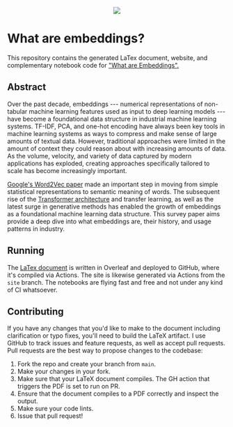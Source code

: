 
<p align="center">
  <img src="https://github.com/veekaybee/what_are_embeddings/blob/main/docs/assets/embeddings.png" />
</p>


# What are embeddings? 
This repository contains the generated LaTex document, website, and complementary notebook code for 
["What are Embeddings".](https://vickiboykis.com/what_are_embeddings/)

## Abstract 

Over the past decade, embeddings --- numerical representations of non-tabular machine learning features used as input to deep learning models --- have become a foundational data structure in industrial machine learning systems. TF-IDF, PCA, and one-hot encoding have always been key tools in machine learning systems as ways to compress and make sense of large amounts of textual data.  However, traditional approaches were limited in the amount of context they could reason about with increasing amounts of data. As the volume, velocity, and variety of data captured by modern applications has exploded, creating approaches specifically tailored to scale has become increasingly important. 

[Google's Word2Vec paper](https://arxiv.org/abs/1301.3781) made an important step in moving from simple statistical representations to semantic meaning of words. The subsequent rise of the [Transformer architecture](https://arxiv.org/abs/1706.03762) and transfer learning, as well as the latest surge in generative methods has enabled the growth of embeddings as a foundational machine learning data structure. This survey paper aims provide a deep dive into what embeddings are, their history, and usage patterns in industry. 

## Running

The [LaTex document](https://github.com/veekaybee/what_are_embeddings/blob/main/.github/workflows/main.yaml) is written in Overleaf and deployed to GitHub, where it's compiled via Actions. The site is likewise generated via Actions from the `site` branch.  The notebooks are flying fast and free and not under any kind of CI whatsoever. 

## Contributing

If you have any changes that you'd like to make to the document including clarification or typo fixes, you'll need to build the LaTeX artifact. I use GitHub to track issues and feature requests, as well as accept pull requests. Pull requests are the best way to propose changes to the codebase:

1. Fork the repo and create your branch from `main`. 
2. Make your changes in your fork. 
3. Make sure that your LaTeX document compiles. The GH action that triggers the PDF is set to run on PR. 
4. Ensure that the document compiles to a PDF correctly and inspect the output. 
5. Make sure your code lints.
6. Issue that pull request!


